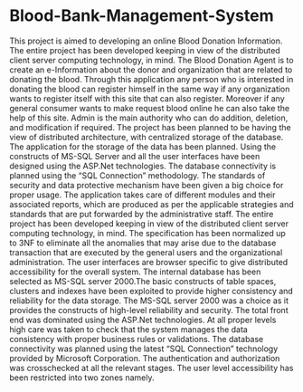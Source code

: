 # Blood-Bank-Management-System
This project is aimed to developing an online Blood Donation Information. The entire project has been developed keeping in view of the distributed client server computing technology, in mind. The Blood Donation Agent is to create an e-Information about the donor and organization that are related to donating the blood. Through this application any person who is interested in donating the blood can register himself in the same way if any organization wants to register itself with this site that can also register. Moreover if any general consumer wants to make request blood online he can also take the help of this site. Admin is the main authority who can do addition, deletion, and modification if required.
The project has been planned to be having the view of distributed architecture, with centralized storage of the database. The application for the storage of the data has been planned. Using the constructs of MS-SQL Server and all the user interfaces have been designed using the ASP.Net technologies. The database connectivity is planned using the “SQL Connection” methodology. The standards of security and data protective mechanism have been given a big choice for proper usage. The application takes care of different modules and their associated reports, which are produced as per the applicable strategies and standards that are put forwarded by the administrative staff.
The entire project has been developed keeping in view of the distributed client server computing technology, in mind. The specification has been normalized up to 3NF to eliminate all the anomalies that may arise due to the database transaction that are executed by the general users and the organizational administration. The user interfaces are browser specific to give distributed accessibility for the overall system. The internal database has been selected as MS-SQL server 2000.The basic constructs of table spaces, clusters and indexes have been exploited to provide higher consistency and reliability for the data storage. The MS-SQL server 2000 was a choice as it provides the constructs of high-level reliability and security. The total front end was dominated using the ASP.Net technologies. At all proper levels high care was taken to check that the system manages the data consistency with proper business rules or validations. The database connectivity was planned using the latest “SQL Connection” technology provided by Microsoft Corporation. The authentication and authorization was crosschecked at all the relevant stages. The user level accessibility has been restricted into two zones namely.
